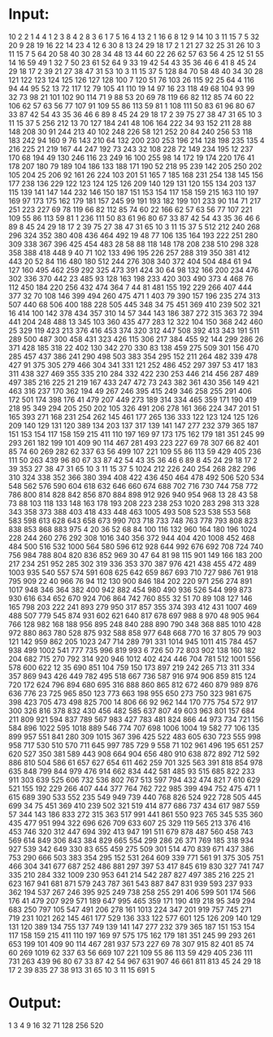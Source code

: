 # Input:
10
2
2 1
4
4 1 2 3
8
4 2 8 3 6 1 7 5
16
4 13 2 1 16 6 8 12 9 14 10 3 11 15 7 5
32
20 9 28 19 16 22 14 23 4 12 6 30 8 13 24 29 18 17 2 1 21 27 32 25 31 26 10 3 11 15 7 5
64
20 58 40 30 28 34 48 13 44 60 22 26 62 57 63 56 4 25 12 51 55 14 16 59 49 1 32 7 50 23 61 52 64 9 33 19 42 54 43 35 36 46 6 41 8 45 24 29 18 17 2 39 21 27 38 47 31 53 10 3 11 15 37 5 
128
84 70 58 48 40 34 30 28 121 122 123 124 125 126 127 128 100 7 120 51 76 103 26 115 92 25 64 4 116 94 44 95 52 13 72 117 12 
79 105 41 110 19 14 97 16 23 118 49 68 104 93 99 32 73 98 21 101 102 90 114 71 9 88 53 20 69 78 119 66 82 112 85 74 60 22 106 62 57 63 56 77 107 91 109 55 86 113 59 81 1 108 111 50 83 61 96 80 67 33 87 42 54 43 35 36 46 6 89 8 45 24 29 18 17 2 39 75 27 38 47 31 65 10 3 11 15 37 5
256
212 13 70 127 184 241 48 106 164 222 34 93 152 211 28 88 148 208 30 91 244 213 40 102 248 226 58 121 252 20 84 240 256 53 118 183 242 94 160 9 76 143 210 64 132 200 230 253 196 214 128 198 235 135 4 216 225 21 219 167 44 247 192 73 243 32 108 228 72 149 234 195 12 237 170 68 194 49 130 246 116 23 249 16 100 255 98 14 172 19 174 220 176 41 178 207 180 79 189 104 186 133 188 171 190 52 218 95 239 142 205 250 202 105 204 25 206 92 161 26 224 103 201 51 165 7 185 168 231 254 138 145 156 177 
238 136 229 122 123 124 125 126 209 140 129 131 120 155 134 203 137 115 139 141 147 144 232 146 150 187 151 153 154 117 158 159 215 163 110 197 169 97 173 175 162 179 181 157 245 99 191 193 182 199 101 233 90 114 71 217 251 223 227 69 78 119 66 82 112 85 74 60 22 166 62 57 63 56 77 107 221 109 55 86 113 59 81 1 236 111 50 83 61 96 80 67 33 87 42 54 43 35 36 46 6 89 8 45 24 29 18 17 2 39 75 27 38 47 31 65 10 3 11 15 37 5 
512
212 240 268 296 324 352 380 408 436 464 492 19 48 77 106 135 164 193 222 251 280 309 338 367 396 425 454 483 28 58 88 118 148 178 208 238 510 298 328 358 388 418 448 9 40 71 102 133 496 195 226 257 288 319 350 381 412 443 20 52 84 116 480 180 512 244 276 308 340 372 404 504 484 61 94 127 160 495 462 259 292 325 473 391 424 30 64 98 132 166 200 234 476 302 336 370 442 23 485 93 128 163 198 233 420 303 490 373 4 468 76 112 450 184 220 256 432 474 364 7 44 81 481 155 192 229 266 407 444 377 32 70 108 146 399 494 260 475 471 1 403 79 390 157 196 235 274 313 507 440 68 506 400 188 228 505 445 348 34 75 451 369 410 239 502 321 16 414 100 142 378 434 357 310 14 57 344 143 186 387 272 315 363 72 394 441 204 248 488 13 345 103 360 435 477 283 12 322 104 150 368 242 460 25 329 119 423 213 376 416 453 374 320 312 447 508 392 413 343 191 511 289 500 487 300 458 431 323 426 115 306 217 384 455 92 144 299 286 26 371 428 185 318 22 402 130 342 270 330 83 138 459 275 509 301 156 470 285 457 437 386 241 290 498 503 383 354 295 152 211 264 482 339 478 427 91 375 305 279 466 304 341 331 121 252 486 452 297 397 53 417 183 311 438 327 469 355 335 210 284 332 422 230 253 446 214 456 287 489 497 385 216 225 21 219 167 433 247 472 73 
243 382 361 430 356 149 421 463 316 237 170 362 194 49 267 246 395 415 249 346 258 255 291 406 172 501 174 398 176 41 479 207 449 273 189 314 334 465 359 171 190 419 218 95 349 294 205 250 202 105 326 491 206 278 161 366 224 347 201 51 165 393 271 168 231 254 262 145 461 177 265 136 333 122 123 124 125 126 209 140 129 131 120 389 134 203 137 317 139 141 147 277 232 379 365 187 151 153 154 117 158 159 215 411 110 197 169 97 173 175 162 179 181 351 245 99 293 261 182 199 101 409 90 114 467 281 493 223 227 69 78 307 66 82 401 85 74 60 269 282 62 337 63 56 499 107 221 109 55 86 113 59 429 405 236 111 50 263 439 
96 80 67 33 87 42 54 43 35 36 46 6 89 8 45 24 29 18 17 2 39 353 27 38 47 31 65 10 3 11 15 37 5
1024
212 226 240 254 268 282 296 310 324 338 352 366 380 394 408 422 436 450 464 478 492 506 520 534 548 562 576 590 604 618 632 646 660 674 688 702 716 730 744 758 772 786 800 814 828 842 856 870 884 898 912 926 940 954 968 13 28 43 58 73 88 103 118 
133 148 163 178 193 208 223 238 253 1020 283 298 313 328 343 358 373 388 403 418 433 448 463 1005 493 508 523 538 553 568 583 598 613 628 643 658 673 990 703 718 733 748 763 778 793 808 823 838 853 868 883 975 4 20 36 52 68 84 100 116 132 960 164 180 196 1024 228 244 260 276 292 308 1016 340 356 372 944 404 420 1008 452 468 484 500 516 532 1000 564 580 596 612 928 644 992 676 692 708 724 740 756 984 788 804 820 836 852 969 30 47 64 81 98 115 901 149 166 183 200 217 234 251 952 285 302 319 336 353 370 387 976 421 438 455 472 489 1003 935 540 557 574 591 608 625 642 659 867 693 710 727 986 761 918 795 909 22 40 966 76 94 112 130 900 846 184 202 220 971 256 274 891 1017 948 346 364 382 400 942 882 454 980 490 936 526 544 999 873 930 616 634 652 670 924 706 864 742 760 855 32 51 70 89 108 127 146 165 798 203 222 241 893 279 950 317 857 355 374 393 412 431 1007 469 488 507 779 545 874 931 602 621 640 817 678 697 988 8 970 48 905 964 766 128 982 168 188 956 895 248 840 288 890 790 348 368 885 1010 428 972 880 863 780 528 875 932 588 858 977 648 668 770 16 37 805 79 903 121 142 959 862 205 1023 247 714 289 791 331 1014 945 1011 415 784 457 938 499 1002 541 777 735 996 819 993 6 726 50 72 803 902 138 160 182 204 682 715 270 792 314 920 946 1012 402 424 446 704 781 512 1001 556 578 600 622 12 35 690 851 104 759 150 173 897 219 242 265 713 311 334 357 869 943 426 449 782 495 518 667 736 587 916 974 906 859 815 124 720 172 624 796 894 680 695 316 888 860 865 812 
672 460 879 989 876 636 776 23 725 965 850 123 773 663 198 955 650 273 750 323 981 675 398 423 705 473 498 825 700 14 806 66 92 962 144 170 775 754 572 917 300 326 816 378 832 430 456 482 585 637 807 49 603 963 801 157 684 211 809 921 594 837 789 567 983 427 783 481 824 866 44 973 734 721 156 584 896 1022 595 1018 889 546 774 707 698 1006 1004 19 582 77 106 135 899 957 551 841 280 309 1015 367 396 425 522 483 605 630 723 555 998 958 717 530 510 570 711 645 997 785 729 9 558 71 102 961 496 195 651 257 620 527 350 381 589 443 908 664 904 656 480 910 638 872 892 712 592 886 810 504 586 61 657 627 654 611 462 259 701 325 563 391 818 854 978 635 848 799 844 979 476 914 662 834 442 581 485 93 515 685 822 233 911 303 639 525 606 732 536 802 767 513 597 794 432 474 821 7 610 629 521 155 192 229 266 407 444 377 764 762 722 985 399 494 752 475 471 1 615 689 390 533 552 235 549 949 739 440 768 826 524 922 728 505 445 699 34 75 451 369 410 239 502 321 519 414 877 686 737 434 617 987 559 57 344 143 186 833 272 315 363 517 991 441 861 550 923 765 345 535 360 435 477 951 994 322 696 626 709 633 607 25 329 119 565 213 376 416 453 746 320 312 447 694 392 413 947 191 511 679 878 487 560 458 743 569 614 849 306 843 384 829 665 554 299 286 26 371 769 185 318 934 927 539 342 649 330 83 655 459 275 509 301 514 470 839 671 437 386 753 290 666 503 383 354 295 152 531 264 609 339 771 561 91 375 305 751 466 304 341 677 687 252 486 881 297 397 53 417 845 619 830 327 741 747 335 
210 284 332 1009 230 953 641 214 542 287 827 497 385 216 225 21 623 167 941 681 871 579 243 787 361 543 887 847 831 939 593 237 933 362 194 537 267 246 395 925 249 738 258 255 291 406 599 501 174 566 176 41 479 207 929 571 189 647 995 465 359 171 190 419 218 95 349 294 683 250 797 105 547 491 206 278 161 1013 224 347 201 919 757 745 271 719 231 1021 262 145 461 177 529 136 333 122 577 601 125 126 209 140 129 131 120 389 134 755 137 749 139 141 147 277 232 379 365 187 151 153 154 117 158 
159 215 411 110 197 169 97 575 175 162 179 181 351 245 99 293 261 653 199 101 409 90 114 467 281 937 573 227 69 78 307 915 
82 401 85 74 60 269 1019 62 337 63 56 669 107 221 109 55 86 113 59 429 405 236 111 731 263 439 96 80 67 33 87 42 54 967 631 907 46 661 811 813 45 24 29 18 17 2 39 835 27 38 913 31 65 10 3 11 15 691 5



# Output:
1
3
4
9
16
32
71
128
256
520
